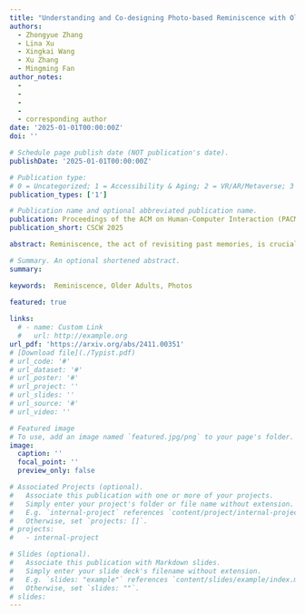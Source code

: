 ```yaml
---
title: "Understanding and Co-designing Photo-based Reminiscence with Older Adults"
authors:
  - Zhongyue Zhang
  - Lina Xu
  - Xingkai Wang
  - Xu Zhang
  - Mingming Fan
author_notes:
  -
  -
  -
  -
  - corresponding author  
date: '2025-01-01T00:00:00Z'
doi: ''

# Schedule page publish date (NOT publication's date).
publishDate: '2025-01-01T00:00:00Z'

# Publication type: 
# 0 = Uncategorized; 1 = Accessibility & Aging; 2 = VR/AR/Metaverse; 3 = Human-AI Collaboration; 4 = UX Methodology; 5 = Social Computing; 6 = Sensing;  7 = Thesis; 8 = Patent
publication_types: ['1']

# Publication name and optional abbreviated publication name.
publication: Proceedings of the ACM on Human-Computer Interaction (PACM HCI), CSCW
publication_short: CSCW 2025

abstract: Reminiscence, the act of revisiting past memories, is crucial for self-reflection and social interaction, significantly enhancing psychological well-being, life satisfaction, and self-identity among older adults. In HCI and CSCW, there is growing interest in leveraging technology to support reminiscence for older adults. However, understanding how older adults actively use technologies for realistic and practical reminiscence in their daily lives remains limited. This paper addresses this gap by providing an in-depth, empirical understanding of technology-mediated, photo-based reminiscence among older adults. Through a two-part study involving 20 older adults, we conducted semi-structured interviews and co-design sessions to explore their use and vision of digital technologies for photo-based reminiscence activities. Based on these insights, we propose design implications to make future reminiscence technologies more accessible and empowering for older adults.

# Summary. An optional shortened abstract.
summary:

keywords:  Reminiscence, Older Adults, Photos
  
featured: true

links:
  # - name: Custom Link
  #   url: http://example.org
url_pdf: 'https://arxiv.org/abs/2411.00351'
# [Download file](./Typist.pdf)
# url_code: '#'
# url_dataset: '#'
# url_poster: '#'
# url_project: ''
# url_slides: ''
# url_source: '#'
# url_video: ''

# Featured image
# To use, add an image named `featured.jpg/png` to your page's folder.
image:
  caption: ''
  focal_point: ''
  preview_only: false

# Associated Projects (optional).
#   Associate this publication with one or more of your projects.
#   Simply enter your project's folder or file name without extension.
#   E.g. `internal-project` references `content/project/internal-project/index.md`.
#   Otherwise, set `projects: []`.
# projects:
#   - internal-project

# Slides (optional).
#   Associate this publication with Markdown slides.
#   Simply enter your slide deck's filename without extension.
#   E.g. `slides: "example"` references `content/slides/example/index.md`.
#   Otherwise, set `slides: ""`.
# slides:
---
```


<!-- {{< youtube f9lO9tin4tw >}} -->


